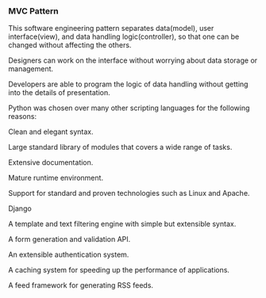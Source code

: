 ### MVC Pattern
This software engineering pattern separates data(model), user interface(view),
and data handling logic(controller), so that one can be changed without
affecting the others.

Designers can work on the interface without worrying about data storage or management.

Developers are able to program the logic of data handling without getting into
the details of presentation.

Python was chosen over many other scripting languages for the following reasons:

Clean and elegant syntax.

Large standard library of modules that covers a wide range of tasks.

Extensive documentation.

Mature runtime environment.

Support for standard and proven technologies such as Linux and Apache.

Django

A template and text filtering engine with simple but extensible syntax.

A form generation and validation API.

An extensible authentication system.

A caching system for speeding up the performance of applications.

A feed framework for generating RSS feeds.
